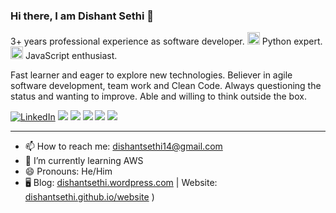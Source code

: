 ### Hi there, I am Dishant Sethi 👋

3+ years professional experience as software developer. <img src="https://images.ctfassets.net/3prze68gbwl1/asset-17suaysk1qa1jhl/d276861783e0ab0ffab32afcdc84d597/python-socket-programming.jpg" alt="" height="20"> Python expert. <img src="https://miro.medium.com/max/720/1*LjR0UrFB2a__5h1DWqzstA.png" alt="" height="20"> JavaScript enthusiast.

Fast learner and eager to explore new technologies. Believer in agile software development, team work and Clean Code. Always questioning the status and wanting to improve. Able and willing to think outside the box.

<!-- https://github-readme-stats.vercel.app/api?username=DennisHartrampf&show_icons=true -->
<p>
  <a href="https://www.linkedin.com/in/dishantsethi/"><img src="https://img.shields.io/badge/LinkedIn--_.svg?style=social&logo=linkedin" alt="LinkedIn"></a>
  <a href="#"><img src="https://img.shields.io/badge/Python-Expert-_.svg?logo=python"></a>
  <a href="#"><img src="https://img.shields.io/badge/Vue-Enthusiast-_.svg?logo=vue"></a>
  <a href="#"><img src="https://img.shields.io/badge/React-Enthusiast-_.svg?logo=react"></a>
  <a href="#"><img src="https://img.shields.io/badge/AWS-Learner-_.svg?logo=aws"></a>
  <a href="#"><img src="https://img.shields.io/badge/Clean%20Code-Evangelist-_.svg"></a>
</p>

<hr>

- 📫 How to reach me: dishantsethi14@gmail.com 
- 🌱 I’m currently learning AWS
- 😄 Pronouns: He/Him
- 🖥️ Blog: [dishantsethi.wordpress.com](https://dishantsethi.wordpress.com/) | Website: [dishantsethi.github.io/website](https://dishantsethi.github.io/website) )

<!--
**dishantsethi/dishantsethi** is a ✨ _special_ ✨ repository because its `README.md` (this file) appears on your GitHub profile.

Here are some ideas to get you started:

- 🔭 I’m currently working on ...
- 🌱 I’m currently learning ...
- 👯 I’m looking to collaborate on ...
- 🤔 I’m looking for help with ...
- 💬 Ask me about ...
- 📫 How to reach me: ...
- 😄 Pronouns: ...
- ⚡ Fun fact: ...
-->
